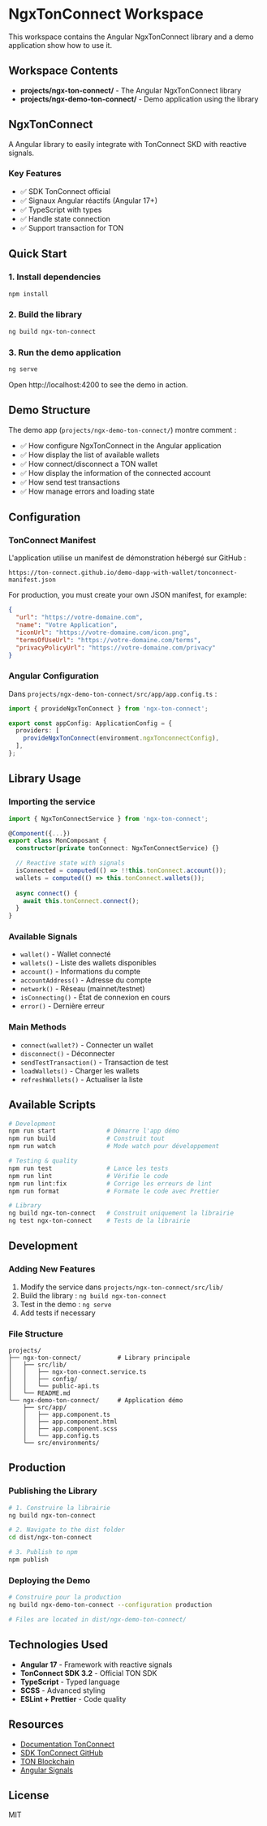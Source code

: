 # NgxTonConnect Workspace

This workspace contains the Angular NgxTonConnect library and a demo application show how to use it.

## Workspace Contents

- **projects/ngx-ton-connect/** - The Angular NgxTonConnect library
- **projects/ngx-demo-ton-connect/** - Demo application using the library

## NgxTonConnect

A Angular library to easily integrate with TonConnect SKD with reactive signals.
  
### Key Features

- ✅ SDK TonConnect official 
- ✅ Signaux Angular réactifs (Angular 17+)
- ✅ TypeScript with types 
- ✅ Handle state connection 
- ✅ Support transaction for TON

## Quick Start

### 1. Install dependencies

```bash
npm install
```

### 2. Build the library

```bash
ng build ngx-ton-connect
```

### 3. Run the demo application

```bash
ng serve
```

Open http://localhost:4200 to see the demo in action.

## Demo Structure

The demo app (`projects/ngx-demo-ton-connect/`) montre comment :

- ✅ How configure NgxTonConnect in the Angular application
- ✅ How display the list of available wallets
- ✅ How connect/disconnect a TON wallet
- ✅ How display the information of the connected account
- ✅ How send test transactions
- ✅ How manage errors and loading state

## Configuration

### TonConnect Manifest

L'application utilise un manifest de démonstration hébergé sur GitHub :
```
https://ton-connect.github.io/demo-dapp-with-wallet/tonconnect-manifest.json
```

For production, you must create your own JSON manifest, for example:

```json
{
  "url": "https://votre-domaine.com",
  "name": "Votre Application",
  "iconUrl": "https://votre-domaine.com/icon.png",
  "termsOfUseUrl": "https://votre-domaine.com/terms",
  "privacyPolicyUrl": "https://votre-domaine.com/privacy"
}
```

### Angular Configuration

Dans `projects/ngx-demo-ton-connect/src/app/app.config.ts` :

```typescript
import { provideNgxTonConnect } from 'ngx-ton-connect';

export const appConfig: ApplicationConfig = {
  providers: [
    provideNgxTonConnect(environment.ngxTonconnectConfig),
  ],
};
```

## Library Usage

### Importing the service

```typescript
import { NgxTonConnectService } from 'ngx-ton-connect';

@Component({...})
export class MonComposant {
  constructor(private tonConnect: NgxTonConnectService) {}

  // Reactive state with signals
  isConnected = computed(() => !!this.tonConnect.account());
  wallets = computed(() => this.tonConnect.wallets());
  
  async connect() {
    await this.tonConnect.connect();
  }
}
```

### Available Signals

- `wallet()` - Wallet connecté
- `wallets()` - Liste des wallets disponibles  
- `account()` - Informations du compte
- `accountAddress()` - Adresse du compte
- `network()` - Réseau (mainnet/testnet)
- `isConnecting()` - État de connexion en cours
- `error()` - Dernière erreur

### Main Methods

- `connect(wallet?)` - Connecter un wallet
- `disconnect()` - Déconnecter
- `sendTestTransaction()` - Transaction de test
- `loadWallets()` - Charger les wallets
- `refreshWallets()` - Actualiser la liste

## Available Scripts

```bash
# Development
npm run start              # Démarre l'app démo
npm run build              # Construit tout
npm run watch              # Mode watch pour développement

# Testing & quality
npm run test               # Lance les tests
npm run lint               # Vérifie le code
npm run lint:fix           # Corrige les erreurs de lint
npm run format             # Formate le code avec Prettier

# Library
ng build ngx-ton-connect   # Construit uniquement la librairie
ng test ngx-ton-connect    # Tests de la librairie
```

## Development

### Adding New Features

1. Modify the service dans `projects/ngx-ton-connect/src/lib/`
2. Build the library : `ng build ngx-ton-connect`
3. Test in the demo : `ng serve`
4. Add tests if necessary

### File Structure

```
projects/
├── ngx-ton-connect/          # Library principale
│   ├── src/lib/
│   │   ├── ngx-ton-connect.service.ts
│   │   ├── config/
│   │   └── public-api.ts
│   └── README.md
└── ngx-demo-ton-connect/     # Application démo
    ├── src/app/
    │   ├── app.component.ts
    │   ├── app.component.html
    │   ├── app.component.scss
    │   └── app.config.ts
    └── src/environments/
```

## Production

### Publishing the Library

```bash
# 1. Construire la librairie
ng build ngx-ton-connect

# 2. Navigate to the dist folder
cd dist/ngx-ton-connect

# 3. Publish to npm
npm publish
```

### Deploying the Demo

```bash
# Construire pour la production
ng build ngx-demo-ton-connect --configuration production

# Files are located in dist/ngx-demo-ton-connect/
```

## Technologies Used

- **Angular 17** - Framework with reactive signals
- **TonConnect SDK 3.2** - Official TON SDK
- **TypeScript** - Typed language
- **SCSS** - Advanced styling
- **ESLint + Prettier** - Code quality

## Resources

- [Documentation TonConnect](https://docs.ton.org/develop/dapps/ton-connect/overview)
- [SDK TonConnect GitHub](https://github.com/ton-connect/sdk)
- [TON Blockchain](https://ton.org/)
- [Angular Signals](https://angular.io/guide/signals)

## License

MIT